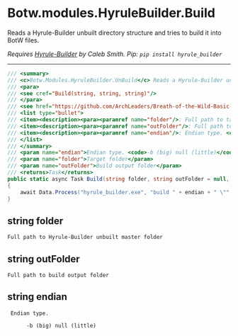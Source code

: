 # Botw.modules.HyruleBuilder.Build

Reads a Hyrule-Builder unbuilt directory structure and tries to build it into BotW files.

_Requires [Hyrule-Builder](https://github.com/NiceneNerd/Hyrule-Builder) by Caleb Smith. Pip: `pip install hyrule_builder`_

---

```cs
/// <summary>
/// <c>Botw.Modules.HyruleBuilder.UnBuild</c> Reads a Hyrule-Builder unbuilt directory structure and tries to build it into BotW files.
/// <para>
/// <see cref="Build(string, string, string)"/>
/// </para>
/// <see href="https://github.com/ArchLeaders/Breath-of-the-Wild-Basic-Mod-Creator/blob/master/Docs/Botw_Tools/Modules/HyruleBuilder/Build.md">GitHub Documentation</see>
/// <list type="bullet">
/// <item><description><para><paramref name="folder"/>: Full path to target dirctory</para></description></item>
/// <item><description><para><paramref name="outFolder"/>: Full path to build output folder</para></description></item>
/// <item><description><para><paramref name="endian"/>: Endian type. <code>-b (big) null (little)</code></para></description></item>
/// </list>
/// </summary>
/// <param name="endian">Endian type. <code>-b (big) null (little)</code></param>
/// <param name="folder">Target folder</param>
/// <param name="outFolder">Build output folder</param>
/// <returns>Task</returns>
public static async Task Build(string folder, string outFolder = null, string endian = null)
{
    await Data.Process("hyrule_builder.exe", "build " + endian + " \"" + folder + "\" \"" + outFolder + "\"");
}
```

## string folder

```
Full path to Hyrule-Builder unbuilt master folder
```

## string outFolder

```
Full path to build output folder
```

## string endian

```
 Endian type.
 
      -b (big) null (little)
```
